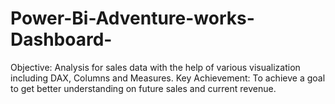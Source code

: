 # Power-Bi-Adventure-works-Dashboard-
 Objective: Analysis for sales data with the help of various visualization including DAX, Columns and Measures.
Key Achievement: To achieve a goal to get better understanding on future sales and current revenue.
